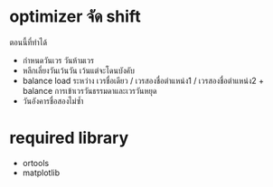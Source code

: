 # optimizer จัด shift
ตอนนี้ที่ทำได้
- กำหนดวันเวร วันห้ามเวร
- หลีกเลี่ยงวันเว้นวัน เว้นแต่จะโดนบังคับ
- balance load ระหว่าง เวรชื่อเดียว / เวรสองชื่อตำแหน่ง1 / เวรสองชื่อตำแหน่ง2 + balance การเข้าเวรวันธรรมดาและเวรวันหยุด
- วันอังคารชื่อสองไม่ซ้ำ

# required library
- ortools
- matplotlib
